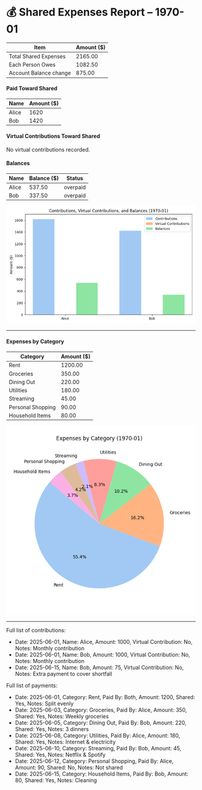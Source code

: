 💰 Shared Expenses Report – 1970-01
======================================

| Item                       | Amount ($) |
|----------------------------|------------|
| Total Shared Expenses      | 2165.00 |
| Each Person Owes           | 1082.50 |
| Account Balance change     | 875.00 |

#### Paid Toward Shared
| Name   | Amount ($) |
|--------|------------|
| Alice | 1620 |
| Bob | 1420 |

#### Virtual Contributions Toward Shared
No virtual contributions recorded.

#### Balances
| Name   | Balance ($) | Status    |
|--------|-------------|-----------|
| Alice | 537.50 | overpaid |
| Bob | 337.50 | overpaid |

![Contributions, Virtual Contributions, and Balances](1970-01-bar.png)

---
#### Expenses by Category
| Category           | Amount ($) |
|--------------------|------------|
| Rent | 1200.00 |
| Groceries | 350.00 |
| Dining Out | 220.00 |
| Utilities | 180.00 |
| Streaming | 45.00 |
| Personal Shopping | 90.00 |
| Household Items | 80.00 |

![Expenses by Category](1970-01-categories-pie.png)

---
Full list of contributions:
  - Date: 2025-06-01, Name: Alice, Amount: 1000, Virtual Contribution: No, Notes: Monthly contribution
  - Date: 2025-06-01, Name: Bob, Amount: 1000, Virtual Contribution: No, Notes: Monthly contribution
  - Date: 2025-06-15, Name: Bob, Amount: 75, Virtual Contribution: No, Notes: Extra payment to cover shortfall

Full list of payments:
  - Date: 2025-06-01, Category: Rent, Paid By: Both, Amount: 1200, Shared: Yes, Notes: Split evenly
  - Date: 2025-06-03, Category: Groceries, Paid By: Alice, Amount: 350, Shared: Yes, Notes: Weekly groceries
  - Date: 2025-06-05, Category: Dining Out, Paid By: Bob, Amount: 220, Shared: Yes, Notes: 3 dinners
  - Date: 2025-06-08, Category: Utilities, Paid By: Alice, Amount: 180, Shared: Yes, Notes: Internet & electricity
  - Date: 2025-06-10, Category: Streaming, Paid By: Bob, Amount: 45, Shared: Yes, Notes: Netflix & Spotify
  - Date: 2025-06-12, Category: Personal Shopping, Paid By: Alice, Amount: 90, Shared: No, Notes: Not shared
  - Date: 2025-06-15, Category: Household Items, Paid By: Bob, Amount: 80, Shared: Yes, Notes: Cleaning
